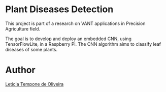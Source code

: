 # Plant Diseases Detection

This project is part of a research on VANT applications in Precision Agriculture field.

The goal is to develop and deploy an embedded CNN, using TensorFlowLite, in a Raspberry Pi. 
The CNN algorithm aims to classify leaf diseases of some plants.

# Author
[Letícia Tempone de Oliveira](https://www.linkedin.com/in/leticia-tempone/)